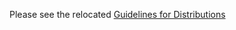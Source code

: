 Please see the relocated [Guidelines for Distributions](../distributions/distribution-guidelines.md)